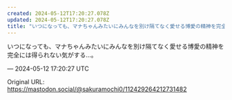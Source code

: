 ```yaml
---
created: 2024-05-12T17:20:27.078Z
updated: 2024-05-12T17:20:27.078Z
title: "いつになっても、マナちゃんみたいにみんなを別け隔てなく愛せる博愛の精神を完全には[...]"
---
```


<p>いつになっても、マナちゃんみたいにみんなを別け隔てなく愛せる博愛の精神を完全には得られない気がする…。</p>

&mdash; 2024-05-12 17:20:27 UTC

Original URL: https://mastodon.social/@sakuramochi0/112429264212731482
